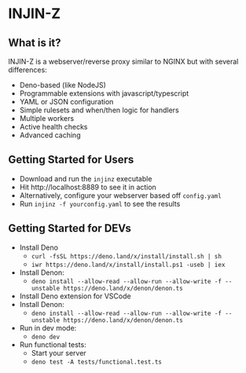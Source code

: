 # INJIN-Z

## What is it?

INJIN-Z is a webserver/reverse proxy similar to NGINX but with several
differences:

- Deno-based (like NodeJS)
- Programmable extensions with javascript/typescript
- YAML or JSON configuration
- Simple rulesets and when/then logic for handlers
- Multiple workers
- Active health checks
- Advanced caching

## Getting Started for Users

- Download and run the `injinz` executable
- Hit http://localhost:8889 to see it in action
- Alternatively, configure your webserver based off `config.yaml`
- Run `injinz -f yourconfig.yaml` to see the results

## Getting Started for DEVs

- Install Deno
  - `curl -fsSL https://deno.land/x/install/install.sh | sh`
  - `iwr https://deno.land/x/install/install.ps1 -useb | iex`
- Install Denon:
  - `deno install --allow-read --allow-run --allow-write -f --unstable https://deno.land/x/denon/denon.ts`
- Install Deno extension for VSCode
- Install Denon:
  - `deno install --allow-read --allow-run --allow-write -f --unstable https://deno.land/x/denon/denon.ts`
- Run in dev mode:
  - `deno dev`
- Run functional tests:
  - Start your server
  - `deno test -A tests/functional.test.ts`
